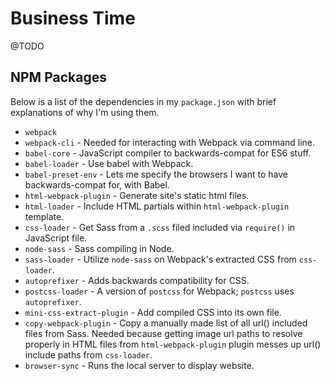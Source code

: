 # Business Time

@TODO

## NPM Packages

Below is a list of the dependencies in my `package.json` with brief explanations of why I'm using them.

* `webpack`
* `webpack-cli` - Needed for interacting with Webpack via command line.
* `babel-core` - JavaScript compiler to backwards-compat for ES6 stuff.
* `babel-loader` - Use babel with Webpack.
* `babel-preset-env` - Lets me specify the browsers I want to have backwards-compat for, with Babel.
* `html-webpack-plugin` - Generate site's static html files.
* `html-loader` - Include HTML partials within `html-webpack-plugin` template.
* `css-loader` - Get Sass from a `.scss` filed included via `require()` in JavaScript file.
* `node-sass` - Sass compiling in Node.
* `sass-loader` - Utilize `node-sass` on Webpack's extracted CSS from `css-loader`.
* `autoprefixer` - Adds backwards compatibility for CSS.
* `postcss-loader` - A version of `postcss` for Webpack; `postcss` uses `autoprefixer`.
* `mini-css-extract-plugin` - Add compiled CSS into its own file.
* `copy-webpack-plugin` - Copy a manually made list of all url() included files from Sass. Needed because getting image url paths to resolve properly in HTML files from `html-webpack-plugin` plugin messes up url() include paths from `css-loader`.
* `browser-sync` - Runs the local server to display website.
